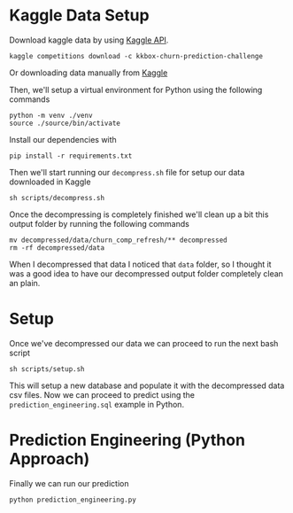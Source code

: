 # Kaggle Data Setup
Download kaggle data by using [Kaggle API](https://github.com/Kaggle/kaggle-api).

```
kaggle competitions download -c kkbox-churn-prediction-challenge
```

Or downloading data manually from [Kaggle](https://www.kaggle.com/competitions/kkbox-churn-prediction-challenge/data)

Then, we'll setup a virtual environment for Python using the following commands

```
python -m venv ./venv
source ./source/bin/activate
```

Install our dependencies with

```
pip install -r requirements.txt
```

Then we'll start running our `decompress.sh` file for setup our data downloaded in Kaggle

```
sh scripts/decompress.sh
```

Once the decompressing is completely finished we'll clean up a bit this output folder by running the following commands

```
mv decompressed/data/churn_comp_refresh/** decompressed
rm -rf decompressed/data
```

When I decompressed that data I noticed that `data` folder, so I thought it was a good idea to have our decompressed output folder completely clean an plain.

# Setup

Once we've decompressed our data we can proceed to run the next bash script

```
sh scripts/setup.sh
```

This will setup a new database and populate it with the decompressed data csv files. Now we can proceed to predict using the `prediction_engineering.sql` example in Python.

# Prediction Engineering (Python Approach)

Finally we can run our prediction

```
python prediction_engineering.py
```